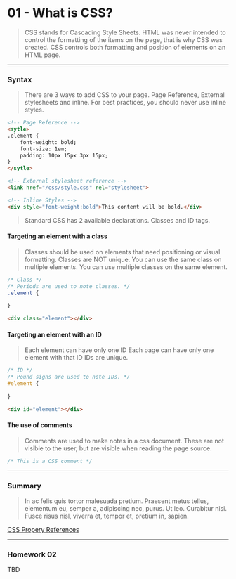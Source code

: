 01 - What is CSS?
===============

> CSS stands for Cascading Style Sheets. HTML was never intended to control the formatting of the items on the page, that is why CSS was created. CSS controls both formatting and position of elements on an HTML page.

***

### Syntax
> There are 3 ways to add CSS to your page. Page Reference, External stylesheets and inline. For best practices, you should never use inline styles.  

```html
<!-- Page Reference -->
<sytle>
.element {
    font-weight: bold;
    font-size: 1em;
    padding: 10px 15px 3px 15px;
}
</sytle>

<!-- External stylesheet reference -->
<link href="/css/style.css" rel="stylesheet">

<!-- Inline Styles -->
<div style="font-weight:bold">This content will be bold.</div>
```
> Standard CSS has 2 available declarations. Classes and ID tags. 

#### Targeting an element with a class
> Classes should be used on elements that need positioning or visual formatting. Classes are NOT unique.
> You can use the same class on multiple elements.
> You can use multiple classes on the same element.

```css
/* Class */
/* Periods are used to note classes. */
.element {
    
}
```

```html
<div class="element"></div>
```

#### Targeting an element with an ID
> Each element can have only one ID
> Each page can have only one element with that ID
> IDs are unique.

```css
/* ID */
/* Pound signs are used to note IDs. */
#element {
    
}
```

```html
<div id="element"></div>
```

#### The use of comments
> Comments are used to make notes in a css document. These are not visible to the user, but are visible when reading the page source. 

```css
/* This is a CSS comment */
```


***

### Summary
> In ac felis quis tortor malesuada pretium. Praesent metus tellus, elementum eu, semper a, adipiscing nec, purus. Ut leo. Curabitur nisi. Fusce risus nisl, viverra et, tempor et, pretium in, sapien.

[CSS Propery References](http://www.w3schools.com/css/css_intro.asp)

***

### Homework 02 

TBD